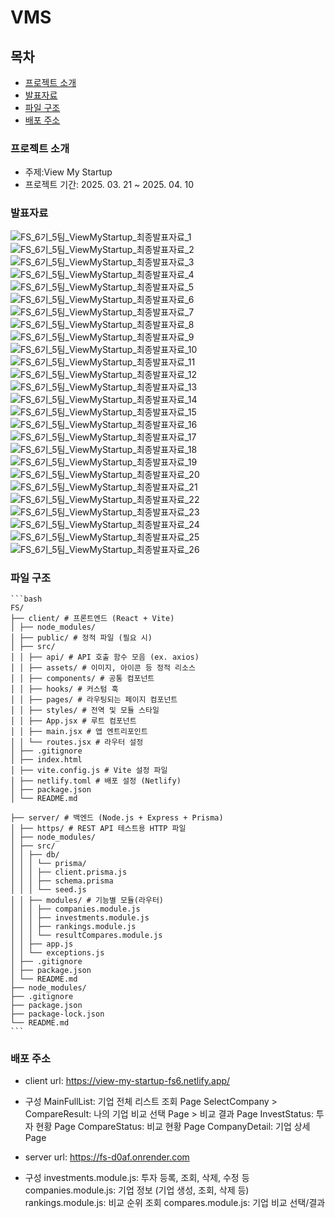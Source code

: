 # VMS

## 목차
- [프로젝트 소개](#프로젝트-소개)
- [발표자료](#발표자료)
- [파일 구조](#파일-구조)
- [배포 주소](#배포-주소)
  
### 프로젝트 소개
- 주제:View My Startup
- 프로젝트 기간: 2025. 03. 21 ~ 2025. 04. 10

### 발표자료
![FS_6기_5팀_ViewMyStartup_최종발표자료_1](https://github.com/user-attachments/assets/823e889e-0531-412a-9d33-7f047b8b05d2)
![FS_6기_5팀_ViewMyStartup_최종발표자료_2](https://github.com/user-attachments/assets/342ae96a-e9ee-4fcb-bd19-d77d74eb5a94)
![FS_6기_5팀_ViewMyStartup_최종발표자료_3](https://github.com/user-attachments/assets/e84119ad-9873-41a4-a232-6e93ba54a4d8)
![FS_6기_5팀_ViewMyStartup_최종발표자료_4](https://github.com/user-attachments/assets/69da6e75-5f4b-4b67-8dd1-3810a12f1787)
![FS_6기_5팀_ViewMyStartup_최종발표자료_5](https://github.com/user-attachments/assets/18111b30-72d0-40c1-a4be-7695f638bd87)
![FS_6기_5팀_ViewMyStartup_최종발표자료_6](https://github.com/user-attachments/assets/257f4778-308b-4824-9415-756ec95c233f)
![FS_6기_5팀_ViewMyStartup_최종발표자료_7](https://github.com/user-attachments/assets/758d462b-005c-46a3-b45a-457350c9609b)
![FS_6기_5팀_ViewMyStartup_최종발표자료_8](https://github.com/user-attachments/assets/0e788c84-4388-4a57-b9f8-4ddfa502fe73)
![FS_6기_5팀_ViewMyStartup_최종발표자료_9](https://github.com/user-attachments/assets/ccbc3f89-4057-44f9-ad81-0e523e6bb758)
![FS_6기_5팀_ViewMyStartup_최종발표자료_10](https://github.com/user-attachments/assets/6345dd2e-0307-4517-8dd3-c127084b7cb4)
![FS_6기_5팀_ViewMyStartup_최종발표자료_11](https://github.com/user-attachments/assets/22137e2b-cf4e-4e36-8f29-da2fbc8b888c)
![FS_6기_5팀_ViewMyStartup_최종발표자료_12](https://github.com/user-attachments/assets/39e0a0c1-b45d-4dcd-ba85-7f4bd7fd79e0)
![FS_6기_5팀_ViewMyStartup_최종발표자료_13](https://github.com/user-attachments/assets/d8a5e664-6702-4ebf-a54e-03b3513bd893)
![FS_6기_5팀_ViewMyStartup_최종발표자료_14](https://github.com/user-attachments/assets/6a4a10eb-c9bc-48ba-b21f-70bbb4a1eafa)
![FS_6기_5팀_ViewMyStartup_최종발표자료_15](https://github.com/user-attachments/assets/1ef3c539-4e11-4efe-9d17-11db65d993df)
![FS_6기_5팀_ViewMyStartup_최종발표자료_16](https://github.com/user-attachments/assets/59617390-224f-4dea-9257-b8c6b03da9fa)
![FS_6기_5팀_ViewMyStartup_최종발표자료_17](https://github.com/user-attachments/assets/d9e44cf9-ac0e-4b15-9da0-df1d0c1efc80)
![FS_6기_5팀_ViewMyStartup_최종발표자료_18](https://github.com/user-attachments/assets/0d068eb6-4664-480e-bfae-e86360b04066)
![FS_6기_5팀_ViewMyStartup_최종발표자료_19](https://github.com/user-attachments/assets/1ec201c7-f141-4460-97a5-89ac68631a7c)
![FS_6기_5팀_ViewMyStartup_최종발표자료_20](https://github.com/user-attachments/assets/5be1c80a-aa80-49e4-bdd9-9b1b8f7e3295)
![FS_6기_5팀_ViewMyStartup_최종발표자료_21](https://github.com/user-attachments/assets/2d897fee-114f-40c1-8c2b-e1d62e73b42b)
![FS_6기_5팀_ViewMyStartup_최종발표자료_22](https://github.com/user-attachments/assets/28189e38-2b43-40b6-9904-c7fc27c94990)
![FS_6기_5팀_ViewMyStartup_최종발표자료_23](https://github.com/user-attachments/assets/47e4e61c-66b2-4e0e-9c80-94dd098c21a2)
![FS_6기_5팀_ViewMyStartup_최종발표자료_24](https://github.com/user-attachments/assets/8a550ba4-a00b-4da8-a587-eb0517e20a79)
![FS_6기_5팀_ViewMyStartup_최종발표자료_25](https://github.com/user-attachments/assets/916af37e-dc9a-45c6-b87b-233e7365ee6e)
![FS_6기_5팀_ViewMyStartup_최종발표자료_26](https://github.com/user-attachments/assets/005e13e9-aade-478e-9da8-cb16b27d5383)


### 파일 구조

<pre><code>```bash
FS/
├── client/ # 프론트엔드 (React + Vite)
│ ├── node_modules/
│ ├── public/ # 정적 파일 (필요 시)
│ ├── src/
│ │ ├── api/ # API 호출 함수 모음 (ex. axios)
│ │ ├── assets/ # 이미지, 아이콘 등 정적 리소스
│ │ ├── components/ # 공통 컴포넌트
│ │ ├── hooks/ # 커스텀 훅
│ │ ├── pages/ # 라우팅되는 페이지 컴포넌트
│ │ ├── styles/ # 전역 및 모듈 스타일
│ │ ├── App.jsx # 루트 컴포넌트
│ │ ├── main.jsx # 앱 엔트리포인트
│ │ └── routes.jsx # 라우터 설정
│ ├── .gitignore
│ ├── index.html
│ ├── vite.config.js # Vite 설정 파일
│ ├── netlify.toml # 배포 설정 (Netlify)
│ ├── package.json
│ └── README.md

├── server/ # 백엔드 (Node.js + Express + Prisma)
│ ├── https/ # REST API 테스트용 HTTP 파일
│ ├── node_modules/
│ ├── src/
│ │ ├── db/
│ │ │ └── prisma/
│ │ │ ├── client.prisma.js
│ │ │ ├── schema.prisma
│ │ │ └── seed.js
│ │ ├── modules/ # 기능별 모듈(라우터)
│ │ │ ├── companies.module.js
│ │ │ ├── investments.module.js
│ │ │ ├── rankings.module.js
│ │ │ └── resultCompares.module.js
│ │ ├── app.js  
│ │ └── exceptions.js  
│ ├── .gitignore
│ ├── package.json
│ └── README.md
├── node_modules/  
├── .gitignore
├── package.json  
├── package-lock.json
└── README.md
```</code></pre>


### 배포 주소

- client url: [https://view-my-startup-fs6.netlify.app/
](https://vmstartup.netlify.app/)
- 구성
  MainFullList: 기업 전체 리스트 조회 Page
  SelectCompany > CompareResult: 나의 기업 비교 선택 Page > 비교 결과 Page
  InvestStatus: 투자 현황 Page
  CompareStatus: 비교 현황 Page
  CompanyDetail: 기업 상세 Page

- server url: https://fs-d0af.onrender.com

- 구성
  investments.module.js: 투자 등록, 조회, 삭제, 수정 등
  companies.module.js: 기업 정보 (기업 생성, 조회, 삭제 등)
  rankings.module.js: 비교 순위 조회
  compares.module.js: 기업 비교 선택/결과
